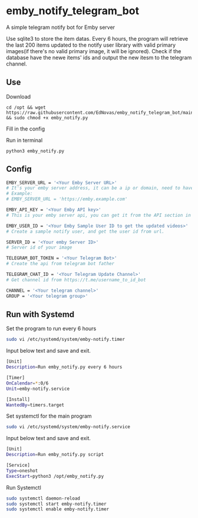 # emby_notify_telegram_bot
A simple telegram notify bot for Emby server

Use sqlite3 to store the item datas. Every 6 hours, the program will retrieve the last 200 items updated to the notify user library with valid primary images(if there's no valid primary image, it will be ignored). Check if the database have the newe items' ids and output the new itesm to the telegram channel.

## Use

Download

```
cd /opt && wget https://raw.githubusercontent.com/EdNovas/emby_notify_telegram_bot/main/emby_notify.py && sudo chmod +x emby_notify.py
```

Fill in the config

Run in terminal

```
python3 emby_notify.py
```

## Config

```bash
EMBY_SERVER_URL = '<Your Emby Server URL>'
# It's your emby server address, it can be a ip or domain, need to have http:// or https:// at the front
# Example: 
# EMBY_SERVER_URL = 'https://emby.example.com'

EMBY_API_KEY = '<Your Emby API key>'
# This is your emby server api, you can get it from the API section in your emby server admin panel.

EMBY_USER_ID = '<Your Emby Sample User ID to get the updated videos>'
# Create a sample notify user, and get the user id from url.

SERVER_ID = '<Your emby Server ID>'
# Server id of your image

TELEGRAM_BOT_TOKEN = '<Your Telegram Bot>'
# Create the api from telegram bot father

TELEGRAM_CHAT_ID = '<Your Telegram Update Channel>'
# Get channel id from https://t.me/username_to_id_bot

CHANNEL = '<Your telegram channel>'
GROUP = '<Your telegram group>'
```

## Run with Systemd

Set the program to run every 6 hours

```bash
sudo vi /etc/systemd/system/emby-notify.timer
```

Input below text and save and exit.

```bash
[Unit]
Description=Run emby_notify.py every 6 hours

[Timer]
OnCalendar=*:0/6
Unit=emby-notify.service

[Install]
WantedBy=timers.target
```

Set systemctl for the main program

```bash
sudo vi /etc/systemd/system/emby-notify.service
```

Input below text and save and exit.

```bash
[Unit]
Description=Run emby_notify.py script

[Service]
Type=oneshot
ExecStart=python3 /opt/emby_notify.py
```

Run Systemctl

```bash
sudo systemctl daemon-reload
sudo systemctl start emby-notify.timer
sudo systemctl enable emby-notify.timer
```
